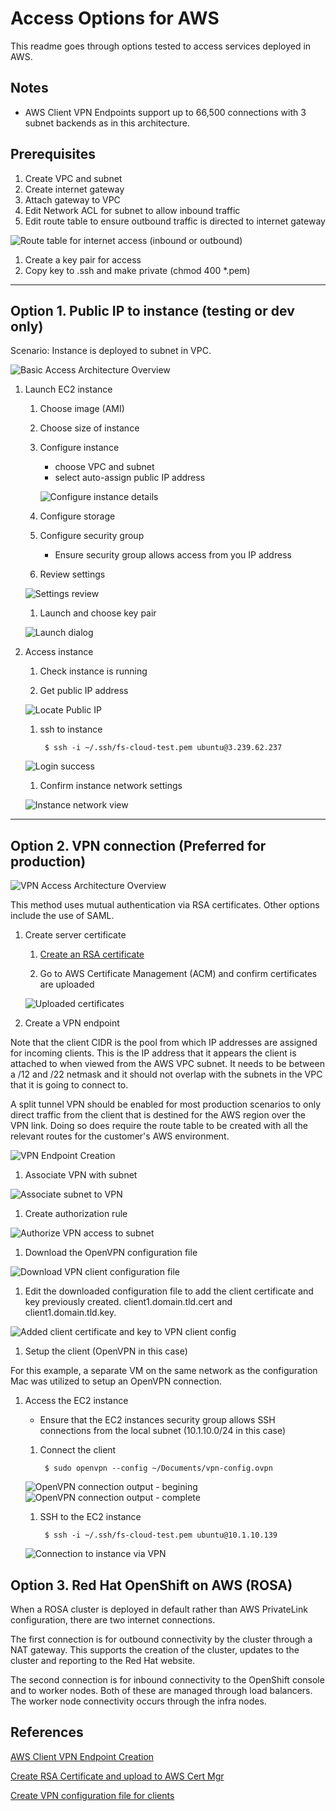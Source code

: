# Access Options for AWS

This readme goes through options tested to access services deployed in AWS.

## Notes

- AWS Client VPN Endpoints support up to 66,500 connections with 3 subnet backends as in this architecture.

## Prerequisites

1. Create VPC and subnet
1. Create internet gateway
1. Attach gateway to VPC
1. Edit Network ACL for subnet to allow inbound traffic
1. Edit route table to ensure outbound traffic is directed to internet gateway

![Route table for internet access (inbound or outbound)](./static/route-table-1.png)

1. Create a key pair for access
1. Copy key to .ssh and make private (chmod 400 *.pem)

---

## Option 1. Public IP to instance (testing or dev only)

Scenario: Instance is deployed to subnet in VPC. 

![Basic Access Architecture Overview](./static/basic-access.png)


1. Launch EC2 instance

    1. Choose image (AMI)
    1. Choose size of instance
    1. Configure instance
        - choose VPC and subnet
        - select auto-assign public IP address

        ![Configure instance details](/static/config-instance.png)

    1. Configure storage

    1. Configure security group

        - Ensure security group allows access from you IP address

    1. Review settings

    ![Settings review](./static/review-and-launch.png)

    1. Launch and choose key pair

    ![Launch dialog](./static/launch.png)

1. Access instance

    1. Check instance is running

    1. Get public IP address

    ![Locate Public IP](./static/locate-public-ip.png)

    1. ssh to instance

            $ ssh -i ~/.ssh/fs-cloud-test.pem ubuntu@3.239.62.237

    ![Login success](./static/login-success-1.png)

    1. Confirm instance network settings

    ![Instance network view](./static/instance-ip.png)

--- 

## Option 2. VPN connection (Preferred for production)

![VPN Access Architecture Overview](./static/vpn-access.png)

This method uses mutual authentication via RSA certificates. Other options include the use of SAML.

1. Create server certificate 

    1. [Create an RSA certificate](https://docs.aws.amazon.com/vpn/latest/clientvpn-admin/client-authentication.html) 

    1. Go to AWS Certificate Management (ACM) and confirm certificates are uploaded

    ![Uploaded certificates](./static/uploaded-certificates.png)

1. Create a VPN endpoint

Note that the client CIDR is the pool from which IP addresses are assigned for incoming clients. This is the IP address that it appears the client is attached to when viewed from the AWS VPC subnet. It needs to be between a /12 and /22 netmask and it should not overlap with the subnets in the VPC that it is going to connect to.

A split tunnel VPN should be enabled for most production scenarios to only direct traffic from the client that is destined for the AWS region over the VPN link. Doing so does require the route table to be created with all the relevant routes for the customer's AWS environment.

![VPN Endpoint Creation](./static/create-vpn-endpoint.png)

1. Associate VPN with subnet

![Associate subnet to VPN](./static/associate-subneto-to-vpn.png)

1. Create authorization rule

![Authorize VPN access to subnet](./static/authorize-vpn-access.png)

1. Download the OpenVPN configuration file

![Download VPN client configuration file](./static/vpn-config-download.png)

1. Edit the downloaded configuration file to add the client certificate and key previously created. client1.domain.tld.cert and client1.domain.tld.key.

![Added client certificate and key to VPN client config](./static/vpn-config-file.png)

1. Setup the client (OpenVPN in this case)

For this example, a separate VM on the same network as the configuration Mac was utilized to setup an OpenVPN connection.

1. Access the EC2 instance

    - Ensure that the EC2 instances security group allows SSH connections from the local subnet (10.1.10.0/24 in this case)

    1. Connect the client

            $ sudo openvpn --config ~/Documents/vpn-config.ovpn

    ![OpenVPN connection output - begining](./static/openvpn-connection-1.png)
    ![OpenVPN connection output - complete](./static/openvpn-connection-2.png)

    1. SSH to the EC2 instance

            $ ssh -i ~/.ssh/fs-cloud-test.pem ubuntu@10.1.10.139

    ![Connection to instance via VPN](./static/instance-connection-via-vpn.png)

## Option 3. Red Hat OpenShift on AWS (ROSA)

When a ROSA cluster is deployed in default rather than AWS PrivateLink configuration, there are two internet connections.

The first connection is for outbound connectivity by the cluster through a NAT gateway. This supports the creation of the cluster, updates to the cluster and reporting to the Red Hat website.

The second connection is for inbound connectivity to the OpenShift console and to worker nodes. Both of these are managed through load balancers. The worker node connectivity occurs through the infra nodes.


## References

[AWS Client VPN Endpoint Creation](https://docs.aws.amazon.com/vpn/latest/clientvpn-admin/cvpn-working-endpoints.html#cvpn-working-endpoint-create)

[Create RSA Certificate and upload to AWS Cert Mgr](https://docs.aws.amazon.com/vpn/latest/clientvpn-admin/client-authentication.html)

[Create VPN configuration file for clients](https://docs.aws.amazon.com/vpn/latest/clientvpn-admin/cvpn-working-endpoints.html#cvpn-working-endpoint-export)